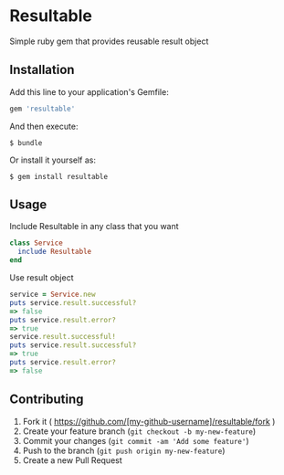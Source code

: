 # Resultable

Simple ruby gem that provides reusable result object

## Installation

Add this line to your application's Gemfile:

```ruby
gem 'resultable'
```

And then execute:

    $ bundle

Or install it yourself as:

    $ gem install resultable

## Usage

Include Resultable in any class that you want

```ruby
class Service
  include Resultable
end
```

Use result object

```ruby
service = Service.new
puts service.result.successful?
=> false
puts service.result.error?
=> true
service.result.successful!
puts service.result.successful?
=> true
puts service.result.error?
=> false
```

## Contributing

1. Fork it ( https://github.com/[my-github-username]/resultable/fork )
2. Create your feature branch (`git checkout -b my-new-feature`)
3. Commit your changes (`git commit -am 'Add some feature'`)
4. Push to the branch (`git push origin my-new-feature`)
5. Create a new Pull Request
